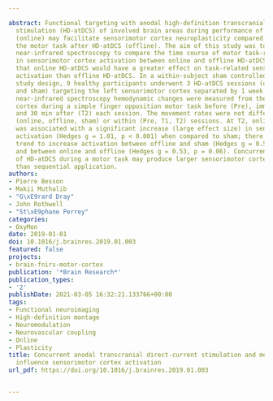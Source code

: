 ---
abstract: Functional targeting with anodal high-definition transcranial direct current
  stimulation (HD-atDCS) of involved brain areas during performance of a motor task
  (online) may facilitate sensorimotor cortex neuroplasticity compared to performing
  the motor task after HD-atDCS (offline). The aim of this study was to employ functional
  near-infrared spectroscopy to compare the time course of motor task-related changes
  in sensorimotor cortex activation between online and offline HD-atDCS. We hypothesized
  that online HD-atDCS would have a greater effect on task-related sensorimotor cortex
  activation than offline HD-atDCS. In a within-subject sham controlled and randomized
  study design, 9 healthy participants underwent 3 HD-atDCS sessions (online, offline
  and sham) targeting the left sensorimotor cortex separated by 1 week. Functional
  near-infrared spectroscopy hemodynamic changes were measured from the left sensorimotor
  cortex during a simple finger opposition motor task before (Pre), immediately (T1)
  and 30 min after (T2) each session. The movement rates were not different between
  (online, offline, sham) or within (Pre, T1, T2) sessions. At T2, online HD-atDCS
  was associated with a significant increase (large effect size) in sensorimotor cortex
  activation (Hedges g = 1.01, p < 0.001) when compared to sham; there was a nonsignificant
  trend to increase activation between offline and sham (Hedges g = 0.52, p = 0.05)
  and between online and offline (Hedges g = 0.53, p = 0.06). Concurrent application
  of HD-atDCS during a motor task may produce larger sensorimotor cortex activation
  than sequential application.
authors:
- Pierre Besson
- Makii Muthalib
- "G\xE9rard Dray"
- John Rothwell
- "St\xE9phane Perrey"
categories:
- OxyMon
date: 2019-01-01
doi: 10.1016/j.brainres.2019.01.003
featured: false
projects:
- brain-fnirs-motor-cortex
publication: '*Brain Research*'
publication_types:
- '2'
publishDate: 2021-03-05 16:32:21.133766+00:00
tags:
- Functional neuroimaging
- High-definition montage
- Neuromodulation
- Neurovascular coupling
- Online
- Plasticity
title: Concurrent anodal transcranial direct-current stimulation and motor task to
  influence sensorimotor cortex activation
url_pdf: https://doi.org/10.1016/j.brainres.2019.01.003

---
